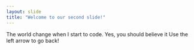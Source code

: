 ```yaml
---
layout: slide
title: "Welcome to our second slide!"
---
```

The world change when I start to code. Yes, you should believe it
Use the left arrow to go back!
